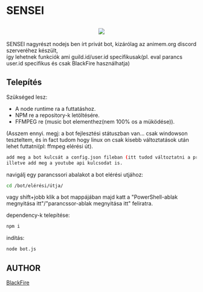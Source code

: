 # SENSEI
<h2 align="center"><img src="http://blackfire.hu/dl/running.png"></h2>

SENSEI nagyrészt nodejs ben írt privát bot, kizárólag az animem.org discord szerveréhez készült,<br/> így lehetnek funkciók ami guild.id/user.id specifikusak(pl. eval parancs user.id specifikus és csak BlackFire használhatja)

## Telepítés
<p>Szükséged lesz:</p>
<ul>
<li>A node runtime ra a futtatáshoz.</li>
<li>NPM re a repository-k letöltésére.</li>
<li>FFMPEG re (music bot elementhez(nem 100% os a müködése)).</li>
</ul>

(Asszem ennyi. megj: a bot fejlesztési státuszban van... csak windowson teszteltem, és in fact tudom hogy linux on csak kisebb változtatások után lehet futtatni(pl: ffmpeg elérési út).



```bash
add meg a bot kulcsát a config.json fileban (itt tudod változtatni a prefix et is).
illetve add meg a youtube api kulcsodat is.
```
navigálj egy parancssori abalakot a bot elérési utjához: 
```bash
cd /bot/elérési/útja/
```
vagy shift+jobb klik a bot mappájában majd katt a "PowerShell-ablak megnyitása itt"/"parancssor-ablak megnyitása itt" feliratra.

dependency-k telepítése:
```bash
npm i
```

indítás:
```bash
node bot.js
```

## AUTHOR
[BlackFire](https://blackfire.hu/) 
